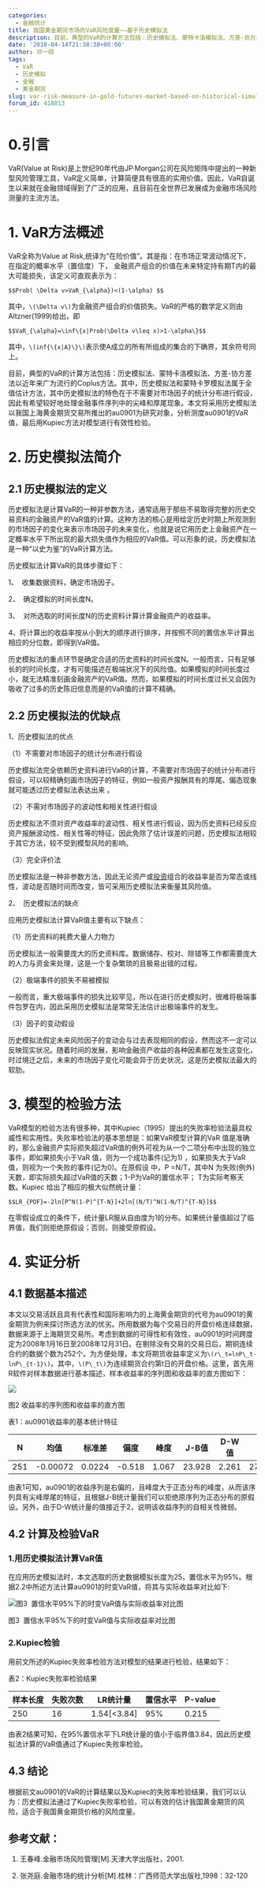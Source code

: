 ```yaml
---
categories:
  - 金融统计
title: 我国黄金期货市场的VaR风险度量——基于历史模拟法
description: 目前，典型的VaR的计算方法包括：历史模拟法、蒙特卡洛模拟法、方差-协方差法以近年来广为流行的Coplus方法。其中，历史模拟法和蒙特卡罗模拟法属于全值估计方法，其中历史模拟法的特色在于不需要对市场因子的统计分布进行假设，因此有希望较好地处理金融事件序列中的尖峰和厚尾现象。本文将采用历史模拟法以我国上海黄金期货交易所推出的au0901为研究对象，分析测度au0901的VaR值，最后用Kupiec方法对模型进行有效性检验。
date: '2010-04-14T21:38:38+00:00'
author: 邓一硕
tags:
  - VaR
  - 历史模拟
  - 金融
  - 黄金期货
slug: var-risk-measure-in-gold-futures-market-based-on-historical-simulation-method
forum_id: 418813
---
```


# 0.引言

VaR(Value at Risk)是上世纪90年代由JP·Morgan公司在风险矩阵中提出的一种新型风险管理工具，VaR定义简单，计算简便具有很高的实用价值。因此，VaR自诞生以来就在金融领域得到了广泛的应用，且目前在全世界已发展成为金融市场风险测量的主流方法。

# 1. VaR方法概述

  VaR全称为Value at Risk,统译为“在险价值”。其是指：在市场正常波动情况下，在指定的概率水平（置信度）下， 金融资产组合的价值在未来特定持有期T内的最大可能损失，该定义可直观表示为：

  `$$Prob( \Delta v>VaR_{\alpha})<(1-\alpha) $$`

其中，`\(\Delta v\)`为金融资产组合的价值损失。VaR的严格的数学定义则由Altzner(1999)给出，即

`$$VaR_{\alpha}=\inf\{x|Prob(\Delta v\leq x)>1-\alpha\}$$`

其中，`\(inf{\{x|A}\}\)`表示使A成立的所有所组成的集合的下确界，其余符号同上。

目前，典型的VaR的计算方法包括：历史模拟法、蒙特卡洛模拟法、方差-协方差法以近年来广为流行的Coplus方法。其中，历史模拟法和蒙特卡罗模拟法属于全值估计方法，其中历史模拟法的特色在于不需要对市场因子的统计分布进行假设，因此有希望较好地处理金融事件序列中的尖峰和厚尾现象。本文将采用历史模拟法以我国上海黄金期货交易所推出的au0901为研究对象，分析测度au0901的VaR值，最后用Kupiec方法对模型进行有效性检验。

# 2. 历史模拟法简介

## 2.1 历史模拟法的定义

历史模拟法是计算VaR的一种非参数方法，通常适用于那些不易取得完整的历史交易资料的金融资产的VaR值的计算。这种方法的核心是用给定历史时期上所观测到的市场因子的变化来表示市场因子的未来变化，也就是说它用历史上金融资产在一定概率水平下所出现的最大损失值作为相应的VaR值。可以形象的说，历史模拟法是一种“以史为鉴”的VaR计算方法。

历史模拟法计算VaR的具体步骤如下：

1、  收集数据资料，确定市场因子。

2、  确定模拟的时间长度N。

3、  对所选取的时间长度N的历史资料计算计算金融资产的收益率。

4、将计算出的收益率按从小到大的顺序进行排序，并按照不同的置信水平计算出相应的分位数，即得到VaR值。

历史模拟法的重点环节是确定合适的历史资料的时间长度N。一般而言，只有足够长的的时间长度，才有可能描述在极端状况下的风险值。如果模拟的时间长度过小，就无法精准刻画金融资产的VaR值。然而，如果模拟的时间长度过长又会因为吸收了过多的历史陈旧信息而是的VaR值的计算不精确。

## 2.2 历史模拟法的优缺点

1、历史模拟法的优点

（1）不需要对市场因子的统计分布进行假设

历史模拟法完全依赖历史资料进行VaR的计算，不需要对市场因子的统计分布进行假设，可以较精确刻画市场因子的特征，例如一般资产报酬具有的厚尾、偏态现象就可能透过历史模拟法表达出来 。

（2）不需对市场因子的波动性和相关性进行假设

历史模拟法不须对资产收益率的波动性、相关性进行假设，因为历史资料已经反应资产报酬波动性、相关性等的特征，因此免除了估计误差的问题，历史模拟法相较于其它方法，较不受到模型风险的影响。

（3）完全评价法

历史模拟法是一种非参数方法，因此无论资产或[投资](http://www.hudong.com/wiki/%E6%8A%95%E8%B5%84)组合的收益率是否为常态或线性，波动是否随时间而改变，皆可采用历史模拟法来衡量其风险值。

2、  历史模拟法的缺点

应用历史模拟法计算VaR值主要有以下缺点：

（1）历史资料的耗费大量人力物力

历史模拟法一般需要庞大的历史资料库。数据储存、校对、除错等工作都需要庞大的人力与资金来处理，这是一个复杂繁琐的且极易出错的过程。

（2）极端事件的损失不易被模拟

一般而言，重大极端事件的损失比较罕见，所以在进行历史模拟时，很难将极端事件包罗在内，因此采用历史模拟法是常常无法估计出极端事件的发生。

（3）因子的变动假设

历史模拟法假定未来风险因子的变动会与过去表现相同的假设，然而这不一定可以反映现实状况。随着时间的发展，影响金融资产收益的各种因素都在发生这变化，时过境迁之后，未来的市场因子变化可能会异于历史状况，这是历史模拟法最大的软肋。

# 3. 模型的检验方法

VaR模型的检验方法有很多种，其中Kupiec（1995）提出的失败率检验法最具权威性和实用性。失败率检验法的基本思想是：如果VaR模型计算的VaR 值是准确的，那么金融资产实际损失超过VaR值的例外可视为从一个二项分布中出现的独立事件，即如果损失小于VaR 值，则为一个成功事件(记为1) ，如果损失大于VaR 值，则视为一个失败的事件(记为0)。在原假设 中，P =N/T，其中N 为失败(例外) 天数，即实际损失超过VaR值的天数；1-P为VaR的置信水平； T为实际考察天数。Kupiec 给出了相应的极大似然统计量：

`$$LR_{POF}=-2ln[P^N(1-P)^{T-N}]+2ln[(N/T)^N(1-N/T)^{T-N}]$$`

在零假设成立的条件下，统计量LR服从自由度为1的分布。如果统计量值超过了临界值，我们则拒绝原假设；否则，则接受原假设。

# 4. 实证分析

## 4.1 数据基本描述

本文以交易活跃且具有代表性和国际影响力的上海黄金期货的代号为au0901的黄金期货为例来探讨所选方法的优劣。所用数据为每个交易日的开盘价格连续数据，数据来源于上海期货交易所。考虑到数据的可得性和有效性，au0901的时间跨度定为2008年1月16日至2008年12月31日。在剔除没有交易的交易日后，期铜连续合约的数据个数为252个。为方便处理，本文将期货收益率定义为`\(r\_t=lnP\_t-lnP\_{t-1}\)`。其中，`\(P\_t\)`为连续期货合约第t日的开盘价格。这里，首先用R软件对样本数据进行基本描述，样本收益率的序列图和收益率的直方图如下：
[<br /> ](https://cos.name/?attachment_id=)


![](https://uploads.cosx.org/2010/04/yishuao-yield.png)


  图2 收益率的序列图和收益率的直方图

表1：au0901收益率的基本统计特征

|   N   |  均值  | 标准差 |  偏度  |  峰度  |  J-B值 | D-W值 |    Q(25)  |   Q^2 (25)  |
|-------|--------|-------|--------|--------|-------|-------|-----------|-------------|
|  251  |-0.00072| 0.0224| -0.518 |  1.067 | 23.928| 2.261 |27.534[0.3]| 47.849[0.03]|

由表1可知，au0901的收益序列是右偏的，且峰度大于正态分布的峰度，从而该序列具有尖峰厚尾的特征，且根据J-B统计量我们可以拒绝原序列为正态分布的原假设。另外，由于D-W统计量的值接近于2，说明该收益序列的自相关性微弱。

## 4.2 计算及检验VaR

### 1.用历史模拟法计算VaR值

在应用历史模拟法时，本文选取的历史数据模拟长度为25，置信水平为95%。根据2.2中所述方法计算au0901的时变VaR值，将其与实际收益率对比如下:


![图3  置信水平95%下的时变VaR值与实际收益率对比图](https://uploads.cosx.org/2010/04/yishuo-vaR-yield.png)


图3  置信水平95%下的时变VaR值与实际收益率对比图

### 2.Kupiec检验

用前文所述的Kupiec失败率检验方法对模型的结果进行检验，结果如下：

表2：Kupiec失败率检验结果

| 样本长度 | 失败次数 |  LR统计量 | 置信水平 | P-value | 
|---------|---------|-----------|----------|--------|
|   250   |    16   |1.54[<3.84]|    95%   |  0.215 | 

由表2结果可知，在95%置信水平下LR统计量的值小于临界值3.84，因此历史模拟法计算的VaR值通过了Kupiec失败率检验。

## 4.3 结论

根据前文au0901的VaR的计算结果以及Kupiec的失败率检验结果，我们可以认为：历史模拟法通过了Kupiec失败率检验，可以有效的估计我国黄金期货的风险，适合于我国黄金期货价格的风险度量。

## 参考文献：

1. 王春峰.金融市场风险管理[M].天津大学出版社，2001.

1. 张尧庭.金融市场的统计分析[M].桂林：广西师范大学出版社,1998：32-120
